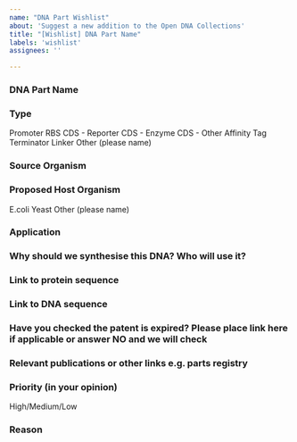 ```yaml
---
name: "DNA Part Wishlist"
about: 'Suggest a new addition to the Open DNA Collections'
title: "[Wishlist] DNA Part Name"
labels: 'wishlist'
assignees: ''

---
```


### DNA Part Name	

### Type
Promoter
RBS
CDS - Reporter
CDS - Enzyme
CDS - Other
Affinity Tag
Terminator
Linker
Other (please name)

### Source Organism

### Proposed Host Organism
E.coli
Yeast
Other (please name)

### Application	

### Why should we synthesise this DNA? Who will use it?

### Link to protein sequence

### Link to DNA sequence

### Have you checked the patent is expired? Please place link here if applicable or answer NO and we will check		

### Relevant publications or other links e.g. parts registry

### Priority (in your opinion)
High/Medium/Low

### Reason
